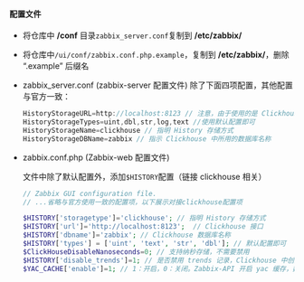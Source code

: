 #### 配置文件

- 将仓库中 **/conf** 目录`zabbix_server.conf`复制到 **/etc/zabbix/**
- 将仓库中`/ui/conf/zabbix.conf.php.example`，复制到 **/etc/zabbix/**，删除 “.example” 后缀名

- zabbix_server.conf (zabbix-server 配置文件) 除了下面四项配置，其他配置与官方一致：

  ```c
  HistoryStorageURL=http://localhost:8123 // 注意，由于使用的是 Clickhouse 的 rest 接口，需要制定 Clickhouse 监听的 http 端口
  HistoryStorageTypes=uint,dbl,str,log,text //使用默认配置即可
  HistoryStorageName=clickhouse // 指明 History 存储方式
  HistoryStorageDBName=zabbix // 指示 Clickhouse 中所用的数据库名称
  ```

- zabbix.conf.php (Zabbix-web 配置文件)

  文件中除了默认配置外，添加`$HISTORY`配置（链接 clickhouse 相关）

  ```php
  // Zabbix GUI configuration file.
  // ...省略与官方使用一致的配置项，以下展示对接clickhouse配置项
  
  $HISTORY['storagetype']='clickhouse'; // 指明 History 存储方式
  $HISTORY['url']='http://localhost:8123';  // Clickhouse 接口
  $HISTORY['dbname']='zabbix'; // Clickhouse 数据库名称
  $HISTORY['types'] = ['uint', 'text', 'str', 'dbl']; // 默认配置即可
  $ClickHouseDisableNanoseconds=0; // 支持纳秒存储，不需要禁用
  $HISTORY['disable_trends']=1; // 是否禁用 trends 记录，Clickhouse 中创建 trends 与 rends_unit 视图，需要设置为 0 开启
  $YAC_CACHE['enable']=1; // 1：开启，0：关闭。Zabbix-API 开启 yac 缓存，数据将以分钟片段进行缓存。按需配置
  ```